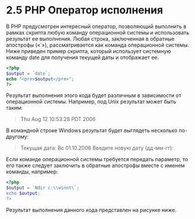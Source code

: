 # 2.5 PHP Оператор исполнения

В РНР предусмотрен интересный оператор, позволяющий выполнить в 
рамках скрипта любую команду операционной системы и использовать результат ее
выполнения. Любая строка, заключенная в обратные апострофы («`»), 
рассматривается как команда операционной системы. Ниже приведен пример скрипта,
который использует системную команду date для получения текущей даты
и отображает ее.

```php
<?php
$output = `date`;
echo "<pre>$output</pre>";
?>
```

Результат выполнения этого кода будет различным в зависимости от 
операционной системы. Например, под Unix результат может быть таким:
>Thu Aug 12 10:53:28 PDT 2006

В командной строке Windows результат будет выглядеть несколько 
по-другому:
>Текущая дата: Вс 01.10.2006
Введите новую дату (дд-мм-гг):

Если команде операционной системы требуется передать параметр, то его
также следует заключить в обратные апострофы вместе с именем команды,
например:

```php
<?php
$output = `Ndir c:\\winnt\`;
echo $output;
?>
```
Результат выполнения данного кода представлен на рисунке ниже.
